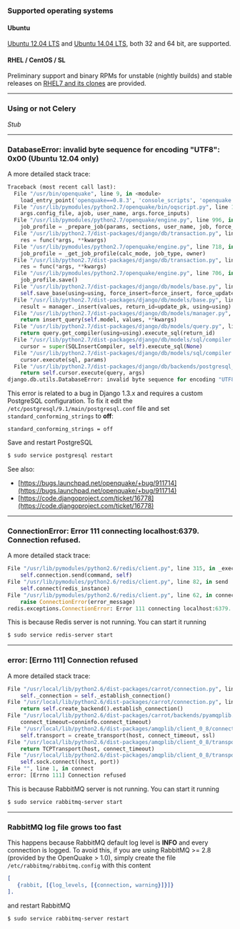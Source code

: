 ### Supported operating systems

#### Ubuntu 
[Ubuntu 12.04 LTS](Installing-the-OpenQuake-Engine.md) and [Ubuntu 14.04 LTS](Installing-the-OpenQuake-Engine.md), both 32 and 64 bit, are supported.

#### RHEL / CentOS / SL

Preliminary support and binary RPMs for unstable (nightly builds) and stable releases on [RHEL7 and its clones](Installing-the-OpenQuake-Engine-on-RHEL-and-clones.md) are provided.

***

### Using or not Celery

_Stub_

***

### DatabaseError: invalid byte sequence for encoding "UTF8": 0x00 (Ubuntu 12.04 only)

A more detailed stack trace:

```Python
Traceback (most recent call last):
  File "/usr/bin/openquake", line 9, in <module>
    load_entry_point('openquake==0.8.3', 'console_scripts', 'openquake')()
  File "/usr/lib/pymodules/python2.7/openquake/bin/oqscript.py", line 192, in main
    args.config_file, ajob, user_name, args.force_inputs)
  File "/usr/lib/pymodules/python2.7/openquake/engine.py", line 996, in import_job_profile
    job_profile = _prepare_job(params, sections, user_name, job, force_inputs)
  File "/usr/lib/python2.7/dist-packages/django/db/transaction.py", line 217, in inner
    res = func(*args, **kwargs)
  File "/usr/lib/pymodules/python2.7/openquake/engine.py", line 718, in _prepare_job
    job_profile = _get_job_profile(calc_mode, job_type, owner)
  File "/usr/lib/python2.7/dist-packages/django/db/transaction.py", line 217, in inner
    res = func(*args, **kwargs)
  File "/usr/lib/pymodules/python2.7/openquake/engine.py", line 706, in _get_job_profile
    job_profile.save()
  File "/usr/lib/python2.7/dist-packages/django/db/models/base.py", line 460, in save
    self.save_base(using=using, force_insert=force_insert, force_update=force_update)
  File "/usr/lib/python2.7/dist-packages/django/db/models/base.py", line 553, in save_base
    result = manager._insert(values, return_id=update_pk, using=using)
  File "/usr/lib/python2.7/dist-packages/django/db/models/manager.py", line 195, in _insert
    return insert_query(self.model, values, **kwargs)
  File "/usr/lib/python2.7/dist-packages/django/db/models/query.py", line 1436, in insert_query
    return query.get_compiler(using=using).execute_sql(return_id)
  File "/usr/lib/python2.7/dist-packages/django/db/models/sql/compiler.py", line 791, in execute_sql
    cursor = super(SQLInsertCompiler, self).execute_sql(None)
  File "/usr/lib/python2.7/dist-packages/django/db/models/sql/compiler.py", line 735, in execute_sql
    cursor.execute(sql, params)
  File "/usr/lib/python2.7/dist-packages/django/db/backends/postgresql_psycopg2/base.py", line 44, in execute
    return self.cursor.execute(query, args)
django.db.utils.DatabaseError: invalid byte sequence for encoding "UTF8": 0x00
```

This error is related to a bug in Django 1.3.x and requires a custom PostgreSQL configuration. To fix it edit the ```/etc/postgresql/9.1/main/postgresql.conf``` file and set ```standard_conforming_strings``` to **off**:

```standard_conforming_strings = off```

Save and restart PostgreSQL

```bash 
$ sudo service postgresql restart
```

See also:
* [https://bugs.launchpad.net/openquake/+bug/911714](https://bugs.launchpad.net/openquake/+bug/911714)
* [https://code.djangoproject.com/ticket/16778](https://code.djangoproject.com/ticket/16778)

***

### ConnectionError: Error 111 connecting localhost:6379. Connection refused.

A more detailed stack trace:

```Python
File "/usr/lib/pymodules/python2.6/redis/client.py", line 315, in _execute_command
    self.connection.send(command, self)
File "/usr/lib/pymodules/python2.6/redis/client.py", line 82, in send
    self.connect(redis_instance)
File "/usr/lib/pymodules/python2.6/redis/client.py", line 62, in connect
    raise ConnectionError(error_message)
redis.exceptions.ConnectionError: Error 111 connecting localhost:6379. Connection refused.
```

This is because Redis server is not running. You can start it running
```bash
$ sudo service redis-server start
```

***
### error: [Errno 111] Connection refused

A more detailed stack trace:

```Python
File "/usr/local/lib/python2.6/dist-packages/carrot/connection.py", line 135, in connection
    self._connection = self._establish_connection()
File "/usr/local/lib/python2.6/dist-packages/carrot/connection.py", line 148, in _establish_connection
    return self.create_backend().establish_connection()
File "/usr/local/lib/python2.6/dist-packages/carrot/backends/pyamqplib.py", line 208, in establish_connection
    connect_timeout=conninfo.connect_timeout)
File "/usr/local/lib/python2.6/dist-packages/amqplib/client_0_8/connection.py", line 125, in __init__
    self.transport = create_transport(host, connect_timeout, ssl)
File "/usr/local/lib/python2.6/dist-packages/amqplib/client_0_8/transport.py", line 220, in create_transport
    return TCPTransport(host, connect_timeout)
File "/usr/local/lib/python2.6/dist-packages/amqplib/client_0_8/transport.py", line 58, in __init__
    self.sock.connect((host, port))
File "", line 1, in connect
error: [Errno 111] Connection refused
```

This is because RabbitMQ server is not running. You can start it running
```bash
$ sudo service rabbitmq-server start
``` 

***
### RabbitMQ log file grows too fast

This happens because RabbitMQ default log level is **INFO** and every connection is logged.
To avoid this, if you are using RabbitMQ >= 2.8 (provided by the OpenQuake > 1.0), simply create the file ```/etc/rabbitmq/rabbitmq.config``` with this content

```erlang
[
   {rabbit, [{log_levels, [{connection, warning}]}]}
].
```
and restart RabbitMQ

```bash
$ sudo service rabbitmq-server restart
```
